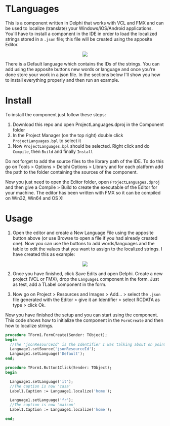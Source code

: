 # TLanguages

This is a component written in Delphi that works with VCL and FMX and can be used to localize (translate) your Windows/iOS/Android applications. You'll have to install a component in the IDE in order to load the localized strings stored in a `.json` file; this file will be created using the apposite Editor.

<p align="center">
  <img src="https://github.com/albertodev01/TLanguages/blob/master/editor.png" />
</p>

There is a Default language which contains the IDs of the strings. You can add using the apposite buttons new words or language and once you're done store your work in a json file. In the sections below I'll show you how to install everything properly and then run an example. 

# Install

To install the component just follow these steps:

1. Download this repo and open ProjectLanguages.dproj in the Component folder
2. In the Project Manager (on the top right) double click `ProjectLanguages.bpl` to select it
3. Now `ProjectLanguages.bpl` should be selected. Right click and do `Compile`, then `Build` and finally `Install`

Do not forget to add the source files to the library path of the IDE. To do this go on Tools > Options > Delphi Options > Library and for each platform add the path to the folder containing the sources of the component. 

Now you just need to open the Editor folder, open `ProjectLanguages.dproj` and then give a Compile > Build to create the executable of the Editor for your machine. The editor has been written with FMX so it can be compiled on Win32, Win64 and OS X!

# Usage

1. Open the editor and create a New Language File using the apposite button above (or use Browse to open a file if you had already created one). Now you can use the buttons to add words/languages and the table to edit the values that you want to assign to the localized strings. I have created this as example:

<p align="center"><img src="https://github.com/albertodev01/TLanguages/blob/master/editor_test.png" /></p>

2. Once you have finished, click Save Edits and open Delphi. Create a new project (VCL or FMX), drop the `Language1` component in the form. Just as test, add a TLabel component in the form.

3. Now go on Project > Resources and Images > Add... > select the `.json` file generated with the Editor > give it an Identifier > select RCDATA as type > click Ok.

Now you have finished the setup and you can start using the component. This code shows how to initialize the component in the `FormCreate` and then how to localize strings.

``` pascal
procedure TForm1.FormCreate(Sender: TObject);
begin
  //The 'jsonResourceId' is the Identifier I was talking about on point number 3
  Language1.setSource('jsonResourceId');
  Language1.setLanguage('Default');
end;

procedure TForm1.Button1Click(Sender: TObject);
begin

  Language1.setLanguage('it');
  //The caption is now 'casa'
  Label1.Caption := Language1.localize('home');

  Language1.setLanguage('fr');
  //The caption is now 'maison'
  Label1.Caption := Language1.localize('home');

end;
```
